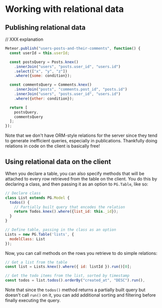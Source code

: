 <h1>Working with relational data</h1>

## Publishing relational data

// XXX explanation

```js
Meteor.publish("users-posts-and-their-comments", function() {
  const userId = this.userId;

  const postsQuery = Posts.knex()
    .innerJoin("users", "posts.user_id", "users.id")
    .select(["x", "y", "z"])
    .where({some: condition});

  const commentsQuery = Comments.knex()
    .innerJoin("posts", "comments.post_id", "posts.id")
    .innerJoin("users", "posts.user_id", "users.id")
    .where({other: condition});

  return [
    postsQuery,
    commentsQuery
  ];
});
```

Note that we don't have ORM-style relations for the server since they tend to generate inefficient queries, especially in publications. Thankfully doing relations in code on the client is basically free!

## Using relational data on the client

When you declare a table, you can also specify methods that will be attached to every row retrieved from the table on the client. You do this by declaring a class, and then passing it as an option to `PG.Table`, like so:

```js
// Declare class
class List extends PG.Model {
  todos() {
    // Partially built query that encodes the relation
    return Todos.knex().where({list_id: this._id});
  }
}

// Define table, passing in the class as an option
Lists = new PG.Table('lists', {
  modelClass: List
});
```

Now, you can call methods on the rows you retrieve to do simple relations:

```js
// Get a list from the table
const list = Lists.knex().where({ id: listId }).run()[0];

// Get the todo items from the list, sorted by timestamp
const todos = list.todos().orderBy("created_at", "DESC").run(),
```

Note that since the `todos()` method returns a partially built query but doesn't call `run()` on it, you can add additional sorting and filtering before finally executing the query.
